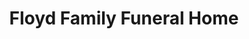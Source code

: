 ---
title: "Floyd Family Funeral Home"
url: /laurens/floyd-family-funeral-home/
shop: funeral directors
---